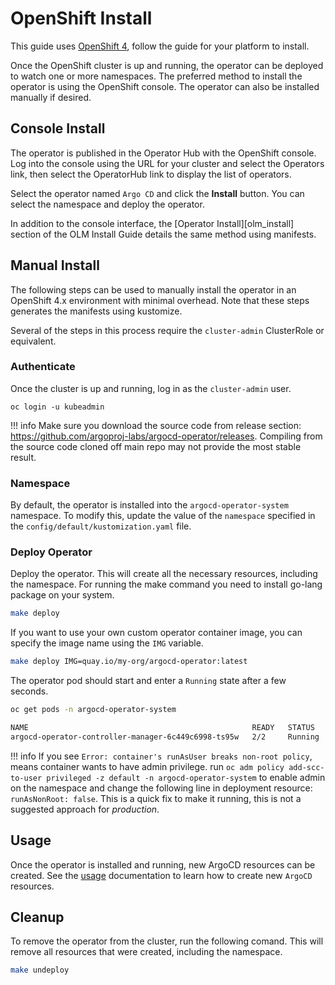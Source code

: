 # OpenShift Install

This guide uses [OpenShift 4](https://try.openshift.com/), follow the guide for your platform to install.

Once the OpenShift cluster is up and running, the operator can be deployed to watch one or more namespaces. The
preferred method to install the operator is using the OpenShift console. The operator can also be installed manually if desired.

## Console Install

The operator is published in the Operator Hub with the OpenShift console. Log into the console using the URL for your
cluster and select the Operators link, then select the OperatorHub link to display the list of operators.

Select the operator named `Argo CD` and click the **Install** button. You can select the namespace and deploy the operator.

In addition to the console interface, the [Operator Install][olm_install] section of the OLM Install Guide details the same method using manifests.

## Manual Install

The following steps can be used to manually install the operator in an OpenShift 4.x environment with minimal overhead. Note that these steps generates the manifests using kustomize.

Several of the steps in this process require the `cluster-admin` ClusterRole or equivalent.

### Authenticate

Once the cluster is up and running, log in as the `cluster-admin` user.

```
oc login -u kubeadmin
```

!!! info
    Make sure you download the source code from release section: https://github.com/argoproj-labs/argocd-operator/releases. Compiling from the source code cloned off main repo may not provide the most stable result.

### Namespace

By default, the operator is installed into the `argocd-operator-system` namespace. To modify this, update the
value of the `namespace` specified in the `config/default/kustomization.yaml` file. 

### Deploy Operator

Deploy the operator. This will create all the necessary resources, including the namespace. For running the make command you need to install go-lang package on your system.

```bash
make deploy
```

If you want to use your own custom operator container image, you can specify the image name using the `IMG` variable.

```bash
make deploy IMG=quay.io/my-org/argocd-operator:latest
```

The operator pod should start and enter a `Running` state after a few seconds.

```bash
oc get pods -n argocd-operator-system
```

```bash
NAME                                                  READY   STATUS    RESTARTS   AGE
argocd-operator-controller-manager-6c449c6998-ts95w   2/2     Running   0          33s
```
!!! info
    If you see `Error: container's runAsUser breaks non-root policy`, means container wants to have admin privilege. run `oc adm policy add-scc-to-user privileged -z default -n argocd-operator-system` to enable admin on the namespace and change the following line in deployment resource: `runAsNonRoot: false`. This is a quick fix to make it running, this is not a suggested approach for *production*.
    
## Usage 

Once the operator is installed and running, new ArgoCD resources can be created. See the [usage][docs_usage] 
documentation to learn how to create new `ArgoCD` resources.

## Cleanup 

To remove the operator from the cluster, run the following comand. This will remove all resources that were created,
including the namespace.
```bash
make undeploy
```



[docs_usage]:../usage/basics.md
